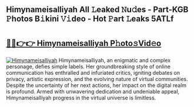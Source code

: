 ## Himynameisalliyah All 𝙻eaked 𝙽u𝚍es - Part-KGB 𝙿hotos B𝚒kini 𝚅𝚒deo - Hot 𝙿art 𝙻eaks 5ATLf

# <h2><a href="http://ld0gzf1.urlbe.top/?page=Himynameisalliyah">🔗🔗👉👉 Himynameisalliyah P𝚑oto𝚜Vid𝚎o</a></h2>

[![Himynameisalliyah](https://i.imgur.com/eBuTRDB.gif)](http://ld0gzf1.urlbe.top/?page=Himynameisalliyah)
Himynameisalliyah, an enigmatic and complex personage, defies simple labels. Her groundbreaking style of online communication has enthralled and infuriated critics, igniting debates on privacy, artistic expression, and the evolving nature of virtual communities. Despite the uncertainty of her next actions, her impact on the digital realm is profound. Armed with unwavering dedication and undeniable appeal, Himynameisalliyah progress in the virtual universe is limitless.
